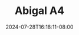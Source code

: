 --- 
title: "Abigal A4"
description: "streaming  video bokep Abigal A4 yandex full vidio terbaru"
date: 2024-07-28T16:18:11-08:00
file_code: "yd8ibs6qh2en"
draft: false
cover: "fs2ce3gcgw2veyqg.jpg"
tags: ["Abigal", "bokep-indo", "bokep-viral", "bokep-ig"]
length: 57
fld_id: "1482805"
foldername: "Abigal"
categories: ["Abigal"]
views: 0
---